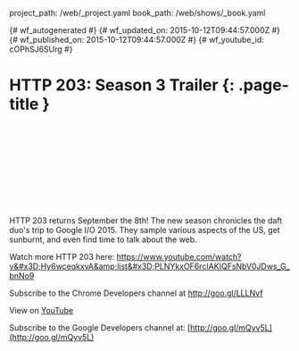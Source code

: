 project_path: /web/_project.yaml
book_path: /web/shows/_book.yaml

{# wf_autogenerated #}
{# wf_updated_on: 2015-10-12T09:44:57.000Z #}
{# wf_published_on: 2015-10-12T09:44:57.000Z #}
{# wf_youtube_id: cOPhSJ6SUrg #}

# HTTP 203: Season 3 Trailer {: .page-title }


<div class="video-wrapper">
  <iframe class="devsite-embedded-youtube-video" data-video-id="cOPhSJ6SUrg"
          data-autohide="1" data-showinfo="0" frameborder="0" allowfullscreen>
  </iframe>
</div>

HTTP 203 returns September the 8th! The new season chronicles the daft duo&#x27;s trip to Google I/O 2015. They sample various aspects of the US, get sunburnt, and even find time to talk about the web.

Watch more HTTP 203 here: https://www.youtube.com/watch?v&#x3D;Hy6wceqkxvA&amp;list&#x3D;PLNYkxOF6rcIAKIQFsNbV0JDws_G_bnNo9

Subscribe to the Chrome Developers channel at http://goo.gl/LLLNvf

View on [YouTube](https://youtu.be/cOPhSJ6SUrg)

Subscribe to the Google Developers channel at: [http://goo.gl/mQyv5L](http://goo.gl/mQyv5L)
